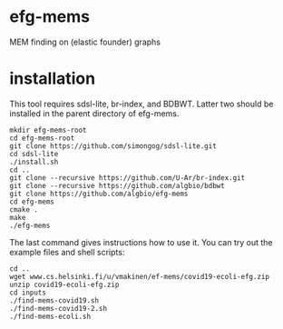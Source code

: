 # efg-mems
MEM finding on (elastic founder) graphs

# installation

This tool requires sdsl-lite, br-index, and BDBWT.
Latter two should be installed in the parent directory of efg-mems.

```
mkdir efg-mems-root
cd efg-mems-root
git clone https://github.com/simongog/sdsl-lite.git
cd sdsl-lite
./install.sh
cd ..
git clone --recursive https://github.com/U-Ar/br-index.git
git clone --recursive https://github.com/algbio/bdbwt
git clone https://github.com/algbio/efg-mems
cd efg-mems
cmake .
make
./efg-mems
```
The last command gives instructions how to use it.
You can try out the example files and shell scripts:
```
cd ..
wget www.cs.helsinki.fi/u/vmakinen/ef-mems/covid19-ecoli-efg.zip
unzip covid19-ecoli-efg.zip
cd inputs
./find-mems-covid19.sh
./find-mems-covid19-2.sh
./find-mems-ecoli.sh
```
